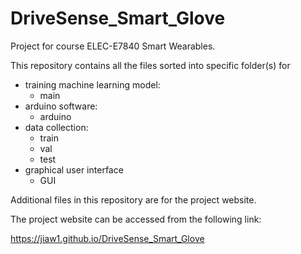 # DriveSense_Smart_Glove

Project for course ELEC-E7840 Smart Wearables.

This repository contains all the files sorted into specific folder(s) for

- training machine learning model:
  - main
- arduino software:
  - arduino
- data collection:
  - train
  - val
  - test
- graphical user interface
  - GUI

Additional files in this repository are for the project website.

The project website can be accessed from the following link: 

https://jiaw1.github.io/DriveSense_Smart_Glove
